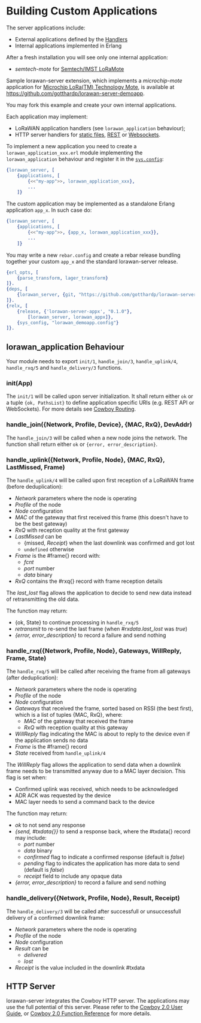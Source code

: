 # Building Custom Applications

The server applications include:
 * External applications defined by the [Handlers](Handlers.md)
 * Internal applications implemented in Erlang

After a fresh installation you will see only one internal application:
 * *semtech-mote* for
   [Semtech/IMST LoRaMote](http://webshop.imst.de/loramote-lora-evaluation-tool.html)

Sample lorawan-server extension, which implements a *microchip-mote* application
for [Microchip LoRa(TM) Technology Mote](http://www.microchip.com/Developmenttools/ProductDetails.aspx?PartNO=dm164138),
is available at
https://github.com/gotthardp/lorawan-server-demoapp.

You may fork this example and create your own internal applications.

Each application may implement:
  * LoRaWAN application handlers (see `lorawan_application` behaviour);
  * HTTP server handlers for
[static files](https://ninenines.eu/docs/en/cowboy/2.0/guide/static_files/),
[REST](https://ninenines.eu/docs/en/cowboy/2.0/guide/rest_handlers/) or
[Websockets](https://ninenines.eu/docs/en/cowboy/2.0/guide/ws_handlers/).

To implement a new application you need to create a `lorawan_application_xxx.erl`
module implementing the `lorawan_application` behaviour and register it in the
[`sys.config`](../lorawan_server.config):
```erlang
{lorawan_server, [
    {applications, [
        {<<"my-app">>, lorawan_application_xxx},
        ...
    ]}
```

The custom application may be implemented as a standalone Erlang application `app_x`.
In such case do:
```erlang
{lorawan_server, [
    {applications, [
        {<<"my-app">>, {app_x, lorawan_application_xxx}},
        ...
    ]}
```

You may write a new `rebar.config` and create a rebar release bundling together
your custom `app_x` and the standard lorawan-server release.
```erlang
{erl_opts, [
    {parse_transform, lager_transform}
]}.
{deps, [
    {lorawan_server, {git, "https://github.com/gotthardp/lorawan-server.git", {branch, "master"}}}
]}.
{relx, [
    {release, {'lorawan-server-appx', "0.1.0"},
        [lorawan_server, lorawan_appx]},
    {sys_config, "lorawan_demoapp.config"}
]}.
```

## lorawan_application Behaviour

Your module needs to export `init/1`, `handle_join/3`, `handle_uplink/4`,
`handle_rxq/5` and `handle_delivery/3` functions.

### init(App)

The `init/1` will be called upon server initialization. It shall return either
`ok` or a tuple `{ok, PathsList}` to define application specific URIs (e.g.
REST API or WebSockets). For more details see
[Cowboy Routing](https://github.com/ninenines/cowboy/blob/master/doc/src/guide/routing.asciidoc).

### handle_join({Network, Profile, Device}, {MAC, RxQ}, DevAddr)

The `handle_join/3` will be called when a new node joins the network. The function
shall return either `ok` or `{error, error_description}`.

### handle_uplink({Network, Profile, Node}, {MAC, RxQ}, LastMissed, Frame)

The `handle_uplink/4` will be called upon first reception of a LoRaWAN frame
(before deduplication):
  * *Network* parameters where the node is operating
  * *Profile* of the node
  * *Node* configuration
  * *MAC* of the gateway that first received this frame (this doesn't have to be
    the best gateway)
  * *RxQ* with reception quality at the first gateway
  * *LastMissed* can be
    * {missed, *Receipt*} when the last downlink was confirmed and got lost
    * `undefined` otherwise
  * *Frame* is the #frame{} record with:
    * *fcnt*
    * *port* number
    * *data* binary
  * *RxQ* contains the #rxq{} record with frame reception details

The *last_lost* flag allows the application to decide to send new data instead of
retransmitting the old data.

The function may return:
  * {ok, State} to continue processing in `handle_rxq/5`
  * *retransmit* to re-send the last frame (when *#rxdata.last_lost* was *true*)
  * *{error, error_description}* to record a failure and send nothing

### handle_rxq({Network, Profile, Node}, Gateways, WillReply, Frame, State)

The `handle_rxq/5` will be called after receiving the frame from all gateways
(after deduplication):
  * *Network* parameters where the node is operating
  * *Profile* of the node
  * *Node* configuration
  * *Gateways* that received the frame, sorted based on RSSI (the best first),
    which is a list of tuples {MAC, RxQ}, where:
    * *MAC* of the gateway that received the frame
    * *RxQ* with reception quality at this gateway
  * *WillReply* flag indicating the MAC is about to reply to the device even if
    the application sends no data
  * *Frame* is the #frame{} record
  * *State* received from `handle_uplink/4`

The *WillReply* flag allows the application to send data when a downlink frame
needs to be transmitted anyway due to a MAC layer decision.
This flag is set when:
  * Confirmed uplink was received, which needs to be acknowledged
  * ADR ACK was requested by the device
  * MAC layer needs to send a command back to the device

The function may return:
  * *ok* to not send any response
  * *{send, #txdata{}}* to send a response back, where the #txdata{} record may include:
    * *port* number
    * *data* binary
    * *confirmed* flag to indicate a confirmed response (default is *false*)
    * *pending* flag to indicates the application has more data to send (default is *false*)
    * *receipt* field to include any opaque data
  * *{error, error_description}* to record a failure and send nothing

### handle_delivery({Network, Profile, Node}, Result, Receipt)

The `handle_delivery/3` will be called after successfull or unsuccessfull delivery
of a confirmed downlink frame:
  * *Network* parameters where the node is operating
  * *Profile* of the node
  * *Node* configuration
  * *Result* can be
    * *delivered*
    * *lost*
  * *Receipt* is the value included in the downlink #txdata

## HTTP Server

lorawan-server integrates the Cowboy HTTP server. The applications may use the
full potential of this server.
Please refer to the [Cowboy 2.0 User Guide](https://ninenines.eu/docs/en/cowboy/2.0/guide/),
or [Cowboy 2.0 Function Reference](https://ninenines.eu/docs/en/cowboy/2.0/manual/)
for more details.
